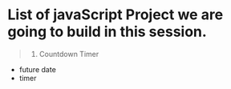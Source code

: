 # List of javaScript Project we are going to build in this session.

> 1. Countdown Timer

- future date
- timer
